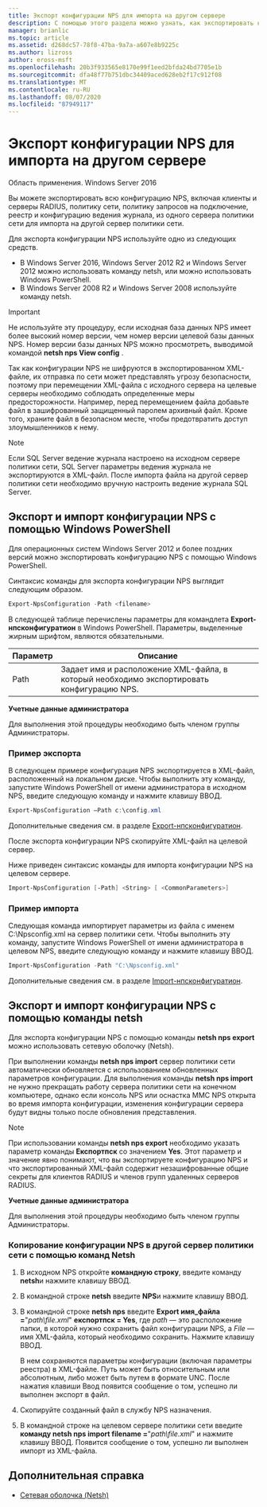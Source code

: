 ```yaml
---
title: Экспорт конфигурации NPS для импорта на другом сервере
description: С помощью этого раздела можно узнать, как экспортировать конфигурацию сервера политики сети в Windows Server 2016.
manager: brianlic
ms.topic: article
ms.assetid: d268dc57-78f8-47ba-9a7a-a607e8b9225c
ms.author: lizross
author: eross-msft
ms.openlocfilehash: 20b3f933565e8170e99f1eed2bfda24bd7705e1b
ms.sourcegitcommit: dfa48f77b751dbc34409aced628eb2f17c912f08
ms.translationtype: MT
ms.contentlocale: ru-RU
ms.lasthandoff: 08/07/2020
ms.locfileid: "87949117"
---
```

# <a name="export-an-nps-configuration-for-import-on-another-server"></a>Экспорт конфигурации NPS для импорта на другом сервере

Область применения. Windows Server 2016

Вы можете экспортировать всю конфигурацию NPS, включая клиенты и серверы RADIUS, политику сети, политику запросов на подключение, реестр и конфигурацию ведения журнала, из одного сервера политики сети для импорта на другой сервер политики сети.

Для экспорта конфигурации NPS используйте одно из следующих средств.

- В Windows Server 2016, Windows Server 2012 R2 и Windows Server 2012 можно использовать команду netsh, или можно использовать Windows PowerShell.
- В Windows Server 2008 R2 и Windows Server 2008 используйте команду netsh.

> [!IMPORTANT]
> Не используйте эту процедуру, если исходная база данных NPS имеет более высокий номер версии, чем номер версии целевой базы данных NPS. Номер версии базы данных NPS можно просмотреть, выводимой командой **netsh nps View config** .

Так как конфигурации NPS не шифруются в экспортированном XML-файле, их отправка по сети может представлять угрозу безопасности, поэтому при перемещении XML-файла с исходного сервера на целевые серверы необходимо соблюдать определенные меры предосторожности. Например, перед перемещением файла добавьте файл в зашифрованный защищенный паролем архивный файл. Кроме того, храните файл в безопасном месте, чтобы предотвратить доступ злоумышленников к нему.

> [!NOTE]
> Если SQL Server ведение журнала настроено на исходном сервере политики сети, SQL Server параметры ведения журнала не экспортируются в XML-файл. После импорта файла на другой сервер политики сети необходимо вручную настроить ведение журнала SQL Server.

## <a name="export-and-import-the-nps-configuration-by-using-windows-powershell"></a>Экспорт и импорт конфигурации NPS с помощью Windows PowerShell

Для операционных систем Windows Server 2012 и более поздних версий можно экспортировать конфигурацию NPS с помощью Windows PowerShell.

Синтаксис команды для экспорта конфигурации NPS выглядит следующим образом.

```powershell
Export-NpsConfiguration -Path <filename>
```

В следующей таблице перечислены параметры для командлета **Export-нпсконфигуратион** в Windows PowerShell. Параметры, выделенные жирным шрифтом, являются обязательными.

|Параметр|Описание|
|---------|-----------|
|Path|Задает имя и расположение XML-файла, в который необходимо экспортировать конфигурацию NPS.|

**Учетные данные администратора**

Для выполнения этой процедуры необходимо быть членом группы Администраторы.

### <a name="export-example"></a>Пример экспорта

В следующем примере конфигурация NPS экспортируется в XML-файл, расположенный на локальном диске. Чтобы выполнить эту команду, запустите Windows PowerShell от имени администратора в исходном NPS, введите следующую команду и нажмите клавишу ВВОД.

```powershell
Export-NpsConfiguration –Path c:\config.xml
```

Дополнительные сведения см. в разделе [Export-нпсконфигуратион](https://technet.microsoft.com/library/jj872749.aspx).

После экспорта конфигурации NPS скопируйте XML-файл на целевой сервер.

Ниже приведен синтаксис команды для импорта конфигурации NPS на целевом сервере.

```powershell
Import-NpsConfiguration [-Path] <String> [ <CommonParameters>]
```

### <a name="import-example"></a>Пример импорта

Следующая команда импортирует параметры из файла с именем C:\Npsconfig.xml на сервер политики сети. Чтобы выполнить эту команду, запустите Windows PowerShell от имени администратора в целевом NPS, введите следующую команду и нажмите клавишу ВВОД.

```powershell
Import-NpsConfiguration -Path "C:\Npsconfig.xml"
```

Дополнительные сведения см. в разделе [Import-нпсконфигуратион](https://technet.microsoft.com/library/jj872750.aspx).

## <a name="export-and-import-the-nps-configuration-by-using-netsh"></a>Экспорт и импорт конфигурации NPS с помощью команды netsh

Для экспорта конфигурации NPS с помощью команды **netsh nps export** можно использовать сетевую оболочку (Netsh).

При выполнении команды **netsh nps import** сервер политики сети автоматически обновляется с использованием обновленных параметров конфигурации. Для выполнения команды **netsh nps import** не нужно прекращать работу сервера политики сети на конечном компьютере, однако если консоль NPS или оснастка MMC NPS открыта во время импорта конфигурации, изменения конфигурации сервера будут видны только после обновления представления.

> [!NOTE]
> При использовании команды **netsh nps export** необходимо указать параметр команды **Експортпск** со значением **Yes**. Этот параметр и значение явно понимают, что вы экспортируете конфигурацию NPS и что экспортированный XML-файл содержит незашифрованные общие секреты для клиентов RADIUS и членов групп удаленных серверов RADIUS.

**Учетные данные администратора**

Для выполнения этой процедуры необходимо быть членом группы Администраторы.

### <a name="to-copy-an-nps-configuration-to-another-nps-using-netsh-commands"></a>Копирование конфигурации NPS в другой сервер политики сети с помощью команд Netsh

1. В исходном NPS откройте **командную строку**, введите команду **netsh**и нажмите клавишу ВВОД.

2. В командной строке **netsh** введите **NPS**и нажмите клавишу ВВОД.

3. В командной строке **netsh nps** введите **Export имя_файла =**"*path\file.xml*" **експортпск = Yes**, где *path* — это расположение папки, в которой нужно сохранить файл конфигурации NPS, а *File* — имя XML-файла, который необходимо сохранить. Нажмите клавишу ВВОД.

    В нем сохраняются параметры конфигурации (включая параметры реестра) в XML-файле. Путь может быть относительным или абсолютным, либо может быть путем в формате UNC. После нажатия клавиши Ввод появится сообщение о том, успешно ли выполнен экспорт в файл.

4. Скопируйте созданный файл в службу NPS назначения.

5. В командной строке на целевом сервере политики сети введите **команду netsh nps import filename =**"*path\file.xml*" и нажмите клавишу ВВОД. Появится сообщение о том, успешно ли выполнен импорт из XML-файла.

## <a name="additional-references"></a>Дополнительная справка

- [Сетевая оболочка (Netsh)](../netsh/netsh.md)
